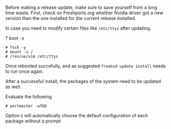 
Before making a release update, make sure to save yourself from a long time waste. First, check on Freshports.org whether Nvidia driver got a new version than the one installed for the current release installed.

In case you need to modify certain files like `/etc/ttys` after updating.

? boot -s

```
# fsck -y
# mount -u /
# /rescue/vim /etc/ttys
```

Once rebooted succefully, and as suggested `freebsd-update install` needs to run once again.

After a successful install, the packages of the system need to be updated as well.

Evaluate the following

```
# portmaster -afGD
```

Option `G` will automatically choose the default configuration of each package without a prompt

